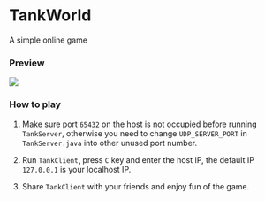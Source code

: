 # TankWorld
A simple online game


### Preview
![](https://camo.githubusercontent.com/6dd9ff9042a5db260577948dc48468361d569f45/687474703a2f2f7778342e73696e61696d672e636e2f6c617267652f39636265343239666c7931666572366a70673076706a3231656f31336b6163322e6a7067)


### How to play

1. Make sure port `65432` on the host is not occupied before running `TankServer`, otherwise you need to change `UDP_SERVER_PORT` in `TankServer.java` into other unused port number.

2. Run `TankClient`, press `C` key and enter the host IP, the default IP `127.0.0.1` is your localhost IP.

3. Share `TankClient` with your friends and enjoy fun of the game.
